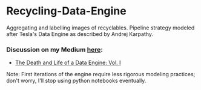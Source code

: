 # Recycling-Data-Engine
Aggregating and labelling images of recyclables. Pipeline strategy modeled after Tesla's Data Engine as described by Andrej Karpathy.

### Discussion on my Medium [here](https://aqbewtra.medium.com/):
* [The Death and Life of a Data Engine: Vol. I](https://aqbewtra.medium.com/the-death-and-life-of-a-data-engine-volume-i-51fa7fe60ec5)

Note: First iterations of the engine require less rigorous modeling practices; don't worry, I'll stop using python notebooks eventually.